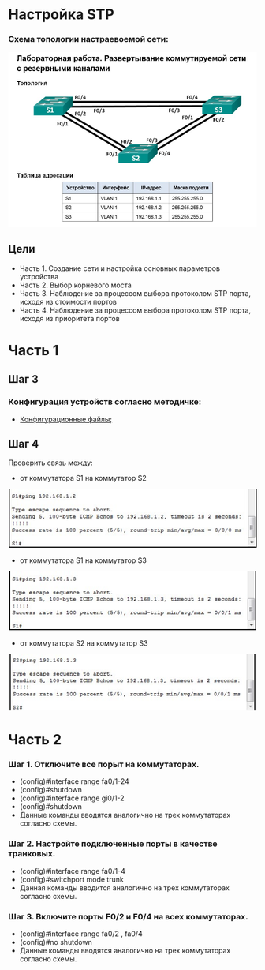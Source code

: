 #  Настройка STP
###  Схема топологии настраевоемой сети:
![](Lab_Stand.png)

##	Цели
* Часть 1. Создание сети и настройка основных параметров устройства
* Часть 2. Выбор корневого моста
* Часть 3. Наблюдение за процессом выбора протоколом STP порта, исходя из стоимости портов
* Часть 4. Наблюдение за процессом выбора протоколом STP порта, исходя из приоритета портов

# Часть 1
## Шаг 3
###  Конфигурация устройств согласно методичке:
- [Конфигурационные файлы;](config/)

## Шаг 4
Проверить связь между:
* от коммутатора S1 на коммутатор S2

![](S1_to_S2.png)

* от коммутатора S1 на коммутатор S3


![](S1_to_S3.png)


* от коммутатора S2 на коммутатор S3

![](S2_to_S3.png)

# Часть 2
### Шаг 1. Отключите все порыт на коммутаторах.  
* (config)#interface range fa0/1-24
* (config)#shutdown
* (config)#interface range gi0/1-2
* (config)#shutdown
* Данные команды вводятся аналогично на трех коммутаторах согласно схемы.

### Шаг 2. Настройте подключенные порты в качестве транковых.
* (config)#interface range fa0/1-4
* (config)#switchport mode trunk
* Данная команды вводится аналогично на трех коммутаторах согласно схемы.
### Шаг 3. Включите порты F0/2 и F0/4 на всех коммутаторах.
* (config)#interface range fa0/2 , fa0/4
* (config)#no shutdown
* Данные команды вводятся аналогично на трех коммутаторах согласно схемы.





